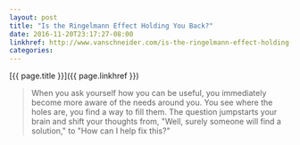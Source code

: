 ```yaml
---
layout: post
title: "Is the Ringelmann Effect Holding You Back?"
date: 2016-11-20T23:17:27-08:00
linkhref: http://www.vanschneider.com/is-the-ringelmann-effect-holding-you-back/?mc_cid=b6be472a83&mc_eid=e1cd3fc752
categories:
---
```



[{{ page.title }}]({{ page.linkhref }})

> When you ask yourself how you can be useful, you immediately become
> more aware of the needs around you. You see where the holes are, you
> find a way to fill them. The question jumpstarts your brain and shift
> your thoughts from, "Well, surely someone will find a
> solution," to "How can I help fix this?"

